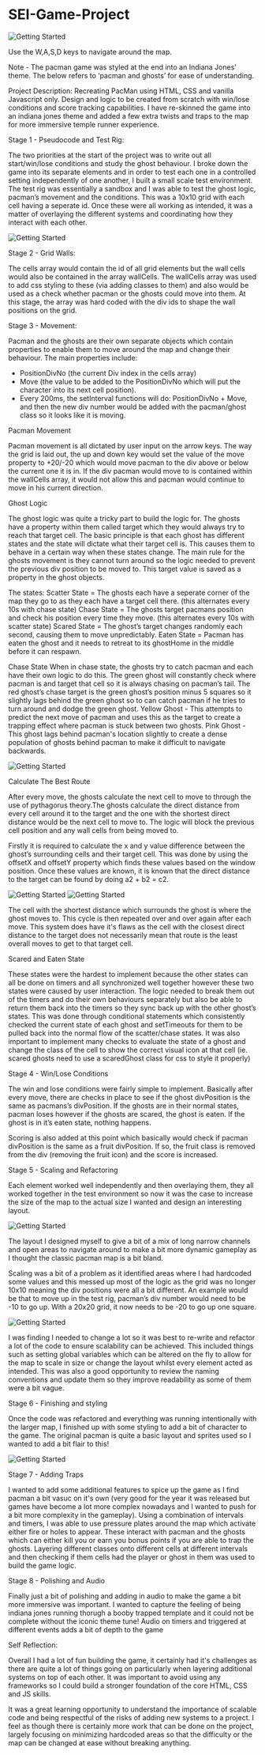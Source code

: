 # SEI-Game-Project

![Getting Started](./assets/indianaLogo.png)

Use the W,A,S,D keys to navigate around the map.

Note - The pacman game was styled at the end into an Indiana Jones’ theme. The below refers to ‘pacman and ghosts’ for ease of understanding.

Project Description:
Recreating PacMan using  HTML, CSS and vanilla Javascript only. Design and logic to be created from scratch with win/lose conditions and score tracking capabilities. I have re-skinned the game into an indiana jones theme and added a few extra twists and traps to the map for  more immersive temple runner experience.


Stage 1 - Pseudocode and Test Rig:

The two priorities at the start of the project was to write out all start/win/lose conditions and study the ghost behaviour.
I broke down the game into its separate elements and in order to test each one in a controlled setting independently of one another, I built a small scale test environment.
The test rig was essentially a sandbox and I was able to test the ghost logic, pacman’s movement and the conditions. This was a 10x10 grid with each cell having a seperate id.
Once these were all working as intended, it was a matter of overlaying the different systems and coordinating how they interact with each other.


![Getting Started](./assets/readMe_initialmap.png)



Stage 2 - Grid Walls:

The cells array would contain the id of all grid elements but the wall cells would also be contained in the array wallCells. The wallCells array was used to add css styling to these (via adding classes to them) and also would be used as a check whether pacman or the ghosts could move into them. At this stage, the array was hard coded with the div ids to shape the wall positions on the grid.


Stage 3 - Movement:

Pacman and the ghosts are their own separate objects which contain properties to enable them to move around the map and change their behaviour. The main properties include:
 - PositionDivNo (the current Div index in the cells array)
 - Move (the value to be added to the PositionDivNo which will put the character into its next cell position).
 - Every 200ms, the setInterval functions will do: PositionDivNo + Move,  and then the new div number would be added with the pacman/ghost class so it looks like it is moving.


Pacman Movement

Pacman movement is all dictated by user input on the arrow keys. The way the grid is laid out, the up and down key would set the value of the move property to +20/-20 which would move pacman to the div above or below the current one it is in. If the div pacman would move to is contained within the wallCells array, it would not allow this and pacman would continue to move in his current direction.

Ghost Logic

The ghost logic was quite a tricky part to build the logic for. The ghosts have a property within them called target which they would always try to reach that target cell.
The basic principle is that each ghost has different states and the state will dictate what their target cell is. This causes them to behave in a certain way when these states change. The main rule for the ghosts movement is they cannot turn around so the logic needed to prevent the previous div position to be moved to. This target value is saved as a property in the ghost objects.

The states:
Scatter State = The ghosts each have a seperate corner of the map they go to as they each have a target cell there. (this alternates every 10s with chase state)
 Chase State = The ghosts target pacmans position and check his position every time they move.  (this alternates every 10s with scatter state)
Scared State = The ghost’s target changes randomly each second, causing them to move unpredictably.
Eaten State = Pacman has eaten the ghost and it needs to retreat to its ghostHome in the middle before it can respawn.

Chase State
When in chase state, the ghosts try to catch pacman and each have their own logic to do this. The green ghost will constantly check where pacman is and target that cell so it is always chasing on pacman’s tail.
The red ghost’s chase target is the green ghost’s position minus 5 squares so it slightly lags behind the green ghost so to can catch pacman if he tries to turn around and dodge the green ghost.
Yellow Ghost - This attempts to predict the next move of pacman and uses this as the target to create a trapping effect where pacman is stuck between two ghosts.
Pink Ghost - This ghost lags behind pacman's location slightly to create a dense population of ghosts behind pacman to make it difficult to navigate backwards.

![Getting Started](./assets/readMe_chaseState.png)


Calculate The Best Route

After every move, the ghosts calculate the next cell to move to through the use of pythagorus theory.The ghosts calculate the direct distance from every cell around it to the target and the one with the shortest direct distance would be the next cell to move to. The logic will block the previous cell position and any wall cells from being moved to.

Firstly it is required to calculate the x and y value difference between the ghost’s surrounding cells and their target cell. This was done by using the offsetX and offsetY property which finds these values based on the window position. Once these values are known, it is known that the direct distance to the target can be found by doing a2 + b2 = c2.

![Getting Started](./assets/readMe_pythagorus1.png)
![Getting Started](./assets/readME_pythagorus2.jpg)

The cell with the shortest distance which surrounds the ghost is where the ghost moves to. This cycle is then repeated over and over again after each move. This system does have it's flaws as the cell with the closest direct distance to the target does not necessarily mean that route is the least overall moves to get to that target cell.


Scared and Eaten State

These states were the hardest to implement because the other states can all be done on timers and all synchronized well together however these two states were caused by user interaction. The logic needed to break them out of the timers and do their own behaviours separately but also be able to return them back into the timers so they sync back up with the other ghost’s states. This was done through conditional statements which consistently checked the current state of each ghost and setTimeouts for them to be pulled back into the normal flow of the scatter/chase states. It was also important to implement many checks to evaluate the state of a ghost and change the class of the cell to show the correct visual icon at that cell (ie. scared ghosts need to use a scaredGhost class for css to style it properly)

Stage 4 - Win/Lose Conditions

The win and lose conditions were fairly simple to implement. Basically after every move, there are checks in place to see if the ghost divPosition is the same as pacmans’s divPosition. If the ghosts are in their normal states, pacman loses however if the ghosts are scared, the ghost is eaten. If the ghost is in it’s eaten state, nothing happens.

Scoring is also added at this point which basically would check if pacman divPosition is the same as a fruit divPosition. If so, the fruit class is removed from the div (removing the fruit icon) and the score is increased. 


Stage 5 - Scaling and Refactoring

Each element worked well independently and then overlaying them, they all worked together in the test environment so now it was the case to increase the size of the map to the actual size I wanted and design an interesting layout.

![Getting Started](./assets/readME_20x20.png)

The layout I designed myself to give a bit of a mix of long narrow channels and open areas to navigate around to make a bit more dynamic gameplay as I thought the classic pacman map is a bit bland. 

Scaling was a bit of a problem as it identified areas where I had hardcoded some values and this messed up most of the logic as the grid was no longer 10x10 meaning the div positions were all a bit different. An example would be that to move up in the test rig, pacman’s div number would need to be -10 to go up. With a 20x20 grid, it now needs to be -20 to go up one square.

![Getting Started](./assets/readME_moreGhosts.png)

I was finding I needed to change a lot so it was best to re-write and refactor a lot of the code to ensure scalability can be achieved. This included things such as setting global variables which can be altered on the fly to allow for the map to scale in size or change the layout whilst every element acted as intended. 
This was also a good opportunity to review the naming conventions and update them so they improve readability as some of them were a bit vague.


Stage 6 - Finishing and styling

Once the code was refactored and everything was running intentionally with the larger map, I finished up with some styling to add a bit of character to the game. The original pacman is quite a basic layout and sprites used so I wanted to add a bit flair to this!

![Getting Started](./assets/readMe_styling.png)

Stage 7 - Adding Traps

I wanted to add some additional features to spice up the game as I find pacman a bit vasuc on it's own (very good for the year it was released but games have become a lot more complex nowadays and I wanted to push for a bit more complexity in the gameplay). Using a combination of intervals and timers, I was able to use pressure plates around the map which activate either fire or holes to appear. These interact with pacman and the ghosts which can either kill you or earn you bonus points if you are able to trap the ghosts. Layering different classes onto different cells at different intervals and then checking if them cells had the player or ghost in them was used to build the game logic.

Stage 8 - Polishing and Audio

Finally just a bit of polishing and adding in audio to make the game a bit more immersive was important. I wanted to capture the feeling of being indiana jones running thorugh a booby trapped template and it could not be complete without the iconic theme tune! Audio on timers and triggered at different events adds a bit of depth to the game


Self Reflection:

Overall I had a lot of fun building the game, it certainly had it's challenges as there are quite a lot of things going on particularly when layering additional systems on top of each other. It was important to avoid using any frameworks so I could build a stronger foundation of the core HTML, CSS and JS skills. 

It was a great learning opportunity to understand the importance of scalable code and being respectful of the risks of adding new systems to a project. I feel as though there is certainly more work that can be done on the project, largely focusing on minimizing hardcoded areas so that the difficulty or the map can be changed at ease without breaking anything. 

